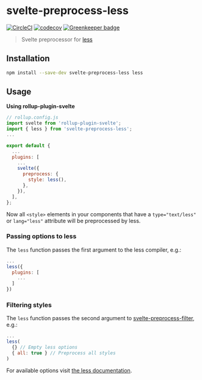 # svelte-preprocess-less

[![CircleCI](https://circleci.com/gh/ls-age/svelte-preprocess-less.svg?style=svg)](https://circleci.com/gh/ls-age/svelte-preprocess-less)
[![codecov](https://codecov.io/gh/ls-age/svelte-preprocess-less/branch/master/graph/badge.svg)](https://codecov.io/gh/ls-age/svelte-preprocess-less)
[![Greenkeeper badge](https://badges.greenkeeper.io/ls-age/svelte-preprocess-less.svg)](https://greenkeeper.io/)

> Svelte preprocessor for [less](http://lesscss.org)

## Installation

```bash
npm install --save-dev svelte-preprocess-less less
```

## Usage

**Using rollup-plugin-svelte**

```javascript
// rollup.config.js
import svelte from 'rollup-plugin-svelte';
import { less } from 'svelte-preprocess-less';
...

export default {
  ...
  plugins: [
    ...
    svelte({
      preprocess: {
        style: less(),
      },
    }),
  ],
};
```

Now all `<style>` elements in your components that have a `type="text/less"` or `lang="less"` attribute will be preprocessed by less.

### Passing options to less

The `less` function passes the first argument to the less compiler, e.g.:

```javascript
...
less({
  plugins: [
    ...
  ]
})
```


### Filtering styles

The `less` function passes the second argument to [svelte-preprocess-filter](https://github.com/ls-age/svelte-preprocess-filter), e.g.:

```javascript
...
less(
  {} // Empty less options
  { all: true } // Preprocess all styles
)
```

For available options visit [the less documentation](http://lesscss.org/usage/#programmatic-usage).

